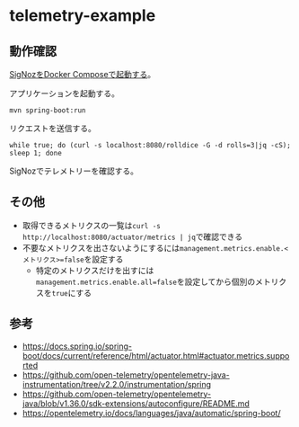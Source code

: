 # telemetry-example

## 動作確認

[SigNozをDocker Composeで起動する](https://github.com/SigNoz/signoz/tree/develop/deploy)。

アプリケーションを起動する。

```
mvn spring-boot:run
```

リクエストを送信する。

```
while true; do (curl -s localhost:8080/rolldice -G -d rolls=3|jq -cS); sleep 1; done
```

SigNozでテレメトリーを確認する。

## その他

- 取得できるメトリクスの一覧は`curl -s http://localhost:8080/actuator/metrics | jq`で確認できる
- 不要なメトリクスを出さないようにするには`management.metrics.enable.<メトリクス>=false`を設定する
    - 特定のメトリクスだけを出すには`management.metrics.enable.all=false`を設定してから個別のメトリクスを`true`にする

## 参考

- https://docs.spring.io/spring-boot/docs/current/reference/html/actuator.html#actuator.metrics.supported
- https://github.com/open-telemetry/opentelemetry-java-instrumentation/tree/v2.2.0/instrumentation/spring
- https://github.com/open-telemetry/opentelemetry-java/blob/v1.36.0/sdk-extensions/autoconfigure/README.md
- https://opentelemetry.io/docs/languages/java/automatic/spring-boot/
